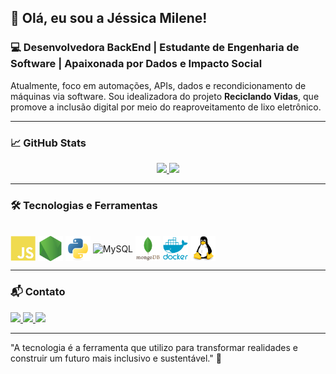 ## 👋 Olá, eu sou a Jéssica Milene!

### 💻 Desenvolvedora BackEnd | Estudante de Engenharia de Software | Apaixonada por Dados e Impacto Social

Atualmente, foco em automações, APIs, dados e recondicionamento de máquinas via software. Sou idealizadora do projeto **Reciclando Vidas**, que promove a inclusão digital por meio do reaproveitamento de lixo eletrônico.

---

### 📈 GitHub Stats
<div align="center">
  <a href="https://github.com/jmillene">
    <img height="180em" src="https://github-readme-stats.vercel.app/api?username=jmillene&show_icons=true&theme=radical&include_all_commits=true&count_private=true"/>
    <img height="180em" src="https://github-readme-stats.vercel.app/api/top-langs/?username=jmillene&layout=compact&langs_count=7&theme=radical"/>
  </a>
</div>

---

### 🛠️ Tecnologias e Ferramentas
<div style="display: inline_block"><br>
  <img align="center" alt="JavaScript" height="40" width="40" src="https://raw.githubusercontent.com/devicons/devicon/master/icons/javascript/javascript-plain.svg">
  <img align="center" alt="Node.js" height="40" width="40" src="https://raw.githubusercontent.com/devicons/devicon/master/icons/nodejs/nodejs-original.svg">
  <img align="center" alt="Python" height="40" width="40" src="https://raw.githubusercontent.com/devicons/devicon/master/icons/python/python-original.svg">
  <img align="center" alt="MySQL" height="40" width="40" src="https://cdn.jsdelivr.net/gh/devicons/devicon/icons/mysql/mysql-original-wordmark.svg">
  <img align="center" alt="MongoDB" height="40" width="40" src="https://raw.githubusercontent.com/devicons/devicon/master/icons/mongodb/mongodb-original-wordmark.svg">
  <img align="center" alt="Docker" height="40" width="40" src="https://raw.githubusercontent.com/devicons/devicon/master/icons/docker/docker-plain-wordmark.svg">
  <img align="center" alt="Linux" height="40" width="40" src="https://raw.githubusercontent.com/devicons/devicon/master/icons/linux/linux-original.svg">
</div>

---

### 📬 Contato
<div>
  <a href="https://www.instagram.com/hey.millene/" target="_blank">
    <img src="https://img.shields.io/badge/-Instagram-%23E4405F?style=for-the-badge&logo=instagram&logoColor=white" target="_blank">
  </a>
  <a href="mailto:jmillene12@gmail.com">
    <img src="https://img.shields.io/badge/-Gmail-%23333?style=for-the-badge&logo=gmail&logoColor=white" target="_blank">
  </a>
  <a href="https://www.linkedin.com/in/jessicamilenedev/" target="_blank">
    <img src="https://img.shields.io/badge/-LinkedIn-%230077B5?style=for-the-badge&logo=linkedin&logoColor=white" target="_blank">
  </a>
</div>

---


"A tecnologia é a ferramenta que utilizo para transformar realidades e construir um futuro mais inclusivo e sustentável." 🚀
